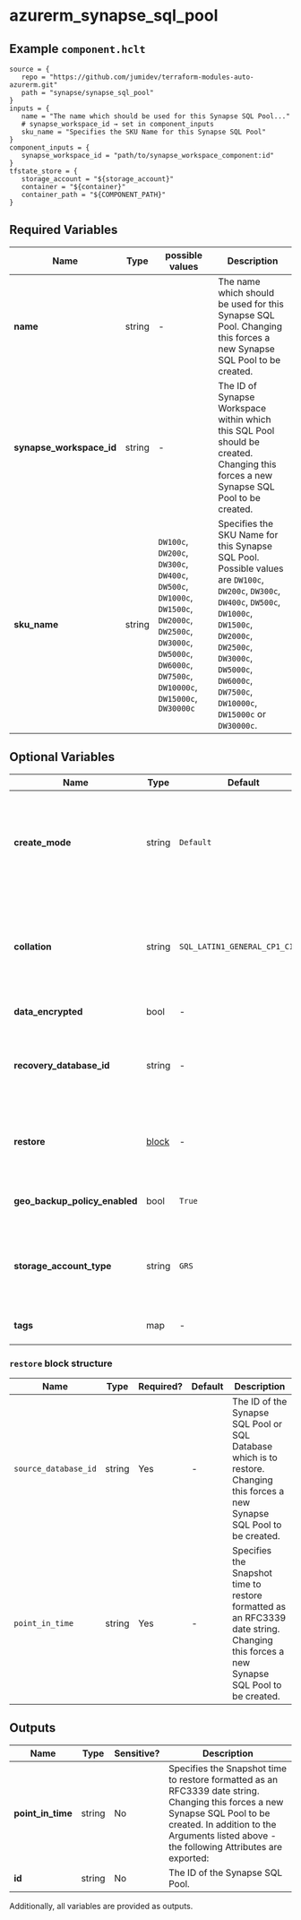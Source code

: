 # azurerm_synapse_sql_pool



## Example `component.hclt`

```hcl
source = {
   repo = "https://github.com/jumidev/terraform-modules-auto-azurerm.git"   
   path = "synapse/synapse_sql_pool"   
}
inputs = {
   name = "The name which should be used for this Synapse SQL Pool..."   
   # synapse_workspace_id → set in component_inputs
   sku_name = "Specifies the SKU Name for this Synapse SQL Pool"   
}
component_inputs = {
   synapse_workspace_id = "path/to/synapse_workspace_component:id"   
}
tfstate_store = {
   storage_account = "${storage_account}"   
   container = "${container}"   
   container_path = "${COMPONENT_PATH}"   
}
```

## Required Variables

| Name | Type |  possible values |  Description |
| ---- | --------- |  ----------- | ----------- |
| **name** | string |  -  |  The name which should be used for this Synapse SQL Pool. Changing this forces a new Synapse SQL Pool to be created. | 
| **synapse_workspace_id** | string |  -  |  The ID of Synapse Workspace within which this SQL Pool should be created. Changing this forces a new Synapse SQL Pool to be created. | 
| **sku_name** | string |  `DW100c`, `DW200c`, `DW300c`, `DW400c`, `DW500c`, `DW1000c`, `DW1500c`, `DW2000c`, `DW2500c`, `DW3000c`, `DW5000c`, `DW6000c`, `DW7500c`, `DW10000c`, `DW15000c`, `DW30000c`  |  Specifies the SKU Name for this Synapse SQL Pool. Possible values are `DW100c`, `DW200c`, `DW300c`, `DW400c`, `DW500c`, `DW1000c`, `DW1500c`, `DW2000c`, `DW2500c`, `DW3000c`, `DW5000c`, `DW6000c`, `DW7500c`, `DW10000c`, `DW15000c` or `DW30000c`. | 

## Optional Variables

| Name | Type |  Default  |  possible values |  Description |
| ---- | --------- |  ----------- | ----------- | ----------- |
| **create_mode** | string |  `Default`  |  `Default`, `Recovery`, `PointInTimeRestore`  |  Specifies how to create the SQL Pool. Valid values are: `Default`, `Recovery` or `PointInTimeRestore`. Must be `Default` to create a new database. Defaults to `Default`. Changing this forces a new Synapse SQL Pool to be created. | 
| **collation** | string |  `SQL_LATIN1_GENERAL_CP1_CI_AS`  |  -  |  The name of the collation to use with this pool, only applicable when `create_mode` is set to `Default`. Azure default is `SQL_LATIN1_GENERAL_CP1_CI_AS`. Changing this forces a new Synapse SQL Pool to be created. | 
| **data_encrypted** | bool |  -  |  -  |  Is transparent data encryption enabled? | 
| **recovery_database_id** | string |  -  |  -  |  The ID of the Synapse SQL Pool or SQL Database which is to back up, only applicable when `create_mode` is set to `Recovery`. Changing this forces a new Synapse SQL Pool to be created. | 
| **restore** | [block](#restore-block-structure) |  -  |  -  |  A `restore` block. Only applicable when `create_mode` is set to `PointInTimeRestore`. Changing this forces a new Synapse SQL Pool to be created. | 
| **geo_backup_policy_enabled** | bool |  `True`  |  `true`, `false`  |  Is geo-backup policy enabled? Possible values include `true` or `false`. Defaults to `true`. | 
| **storage_account_type** | string |  `GRS`  |  `LRS`, `GRS`  |  The storage account type that will be used to store backups for this Synapse SQL Pool. Possible values are `LRS` or `GRS`. Changing this forces a new Synapse SQL Pool to be created. Defaults to `GRS`. | 
| **tags** | map |  -  |  -  |  A mapping of tags which should be assigned to the Synapse SQL Pool. | 

### `restore` block structure

| Name | Type | Required? | Default | Description |
| ---- | ---- | --------- | ------- | ----------- |
| `source_database_id` | string | Yes | - | The ID of the Synapse SQL Pool or SQL Database which is to restore. Changing this forces a new Synapse SQL Pool to be created. |
| `point_in_time` | string | Yes | - | Specifies the Snapshot time to restore formatted as an RFC3339 date string. Changing this forces a new Synapse SQL Pool to be created. |



## Outputs

| Name | Type | Sensitive? | Description |
| ---- | ---- | --------- | --------- |
| **point_in_time** | string | No  | Specifies the Snapshot time to restore formatted as an RFC3339 date string. Changing this forces a new Synapse SQL Pool to be created. In addition to the Arguments listed above - the following Attributes are exported: | 
| **id** | string | No  | The ID of the Synapse SQL Pool. | 

Additionally, all variables are provided as outputs.
